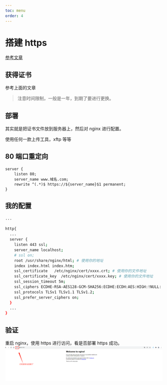 ```yaml
---
toc: menu
order: 4
---
```


# 搭建 https

[参考文章](https://blog.csdn.net/weixin_31655741/article/details/82226688)

## 获得证书

参考上面的文章

> 注意时间限制，一般是一年，到期了要进行更换。

## 部署

其实就是把证书文件放到服务器上，然后对 nginx 进行配置。

使用任何一款上传工具，xftp 等等

## 80 端口重定向

```
server {
    listen 80;
    server_name www.域名.com;
    rewrite ^(.*)$ https://${server_name}$1 permanent;
}
```

## 我的配置

```bash
...

http{
  ...
  server {
    listen 443 ssl;
    server_name localhost;
    # ssl on;
    root /usr/share/nginx/html; # 使用你的地址
    index index.html index.htm;
    ssl_certificate   /etc/nginx/cert/xxxx.crt; # 使用你的文件地址
    ssl_certificate_key  /etc/nginx/cert/xxxx.key; # 使用你的文件地址
    ssl_session_timeout 5m;
    ssl_ciphers ECDHE-RSA-AES128-GCM-SHA256:ECDHE:ECDH:AES:HIGH:!NULL:!aNULL:!MD5:!ADH:!RC4;
    ssl_protocols TLSv1 TLSv1.1 TLSv1.2;
    ssl_prefer_server_ciphers on;
  }
  ...
}
```

## 验证

重启 nginx，使用 https 进行访问，看是否部署 https 成功。
![验证](../../public/img/1644205536.jpg)
